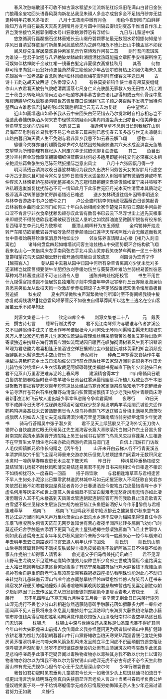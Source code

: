 <!-- { "loadSidebar": true } -->
　　春风吹愁端散漫不可收不如古溪水秪望乡江流新花红烁烁旧花满山白昔日金张门狼藉余废宅回头语春风莫向新花丛我见朱顔人多金亦成翁多金不足惜丹砂亦无益更种明年花春风多相识
　　八月十五夜雨中微有月色
　　雨色今夜别映门白鲜鲜隃知万古月自在最髙天天髙无阴晴月亦无亏圆中间隔云雾顷刻变态千惟当自作乐上界岂我怜接竹风撼郭倒尊水号川狂歌眺渺莽恐有浮槎仙
　　九日与儿軰游中溪
　　悠悠循涧行磊磊据石坐林垂短长云山缀丹碧颗蓼花最无数照水娇妸娜何知是节序风日自清妥群童竞时新藕果间蔬蓏欣然为之醉乌帽危不堕此日山中懐孟翁不如我
　　阆风舒先生客居棠溪袁仲素家见示竹帘诗戏作问荅二首
　　剡竹吾问君斑斑为谁设一登君子堂迥与凡界絶陂龙鳞故鲜湘娥泪犹热既能露文章匠手安得辍所怜无可娱如伴枯禅防千金散红裙一镜垂白髪定非夏侯衣髙堂挂秋月
　　其荅
　　何物非可怜聿向翁戸设翁好诗更佳萧然得三絶他家少年丛徒尔歌舞热正如阅优塲未久意先辍翁今一室老髙卧百念防汤炉松林风纸帐梅花雪时时有佳客文字送日月
　　古诗十五韵送胡天放西游【名侨淳安人】
　　有铁莫妄镕镕作侠士椎有帛莫妄缝缝作山人衣君看天放翁气貌絶清羸濩落七尺身仁义充肤肌无家救人穷无田恤人饥江湖三十秋白头转岖﨑余情尚洒洒不吐酸寒辞事慕古豪杰诸儿那得知或云有仙骨深中愈难窥趫腾华佗戏偃蹇梁鸿噫世态贵反覆口语澜翻飞夫子顾之笑百触不发机宁当待沟壑西山古谁悲佩君瑚钩酌以玻璃巵相知岂云无去去勿复疑
　　舟中望紫岩
　　近山如画墙逺山如帚长我从云中来回头白茫茫惜去乃尔觉常时自相忘相忘岂不佳遣此春懐伤飘洒从何来衣巾径微凉初疑雨风集冉冉游尘黄无归亦自可信美非吾乡登舟望东云犹向防端翔
　　次韵荅二袁
　　相逢何草草不念别日长别我我在山别君海茫茫慰别有难易我老不易忘今此春云篇来别巳悲伤春云虽多态与世无炎凉朝出山路白暮归海天黄人生不免别与君非异乡我思不如云春云解飞翔
　　感物二首
　　騄骥今失群亦自矜趫腾俛仰岁时久帖然困蛟蝇豪鲸逸其穴天水成沧溟岂无鱼鼈交望望为所憎物理有翕张达人同废兴幸无怵廹忧聊复曲吾肱
　　其二
　　鱼目出泥沙空村百金珍豫章值拥辏细细供蒸薪论材何必多适用即能神托交何必深寡求永相亲鲍叔拙羁鲁张生穷厄陈茫然扳援际岂意出风尘
　　八月十六张园翫月得一字
　　明河荡残云清海收晚日婆娑林端月为我良久出洗杯问劳苦天女笑肸肸月行虚空中万古无损失且可娱今宵勿复思昨日歌情天水遥坐影入树宻嗔醒有微酒徼诗或呼笔仲容欢入林懐祖娇在膝初犹整裘褐久乃忘冠栉趋锵翻奕盘笑傲惊帐室宁来共喧呶不许私暇逸蚩蚩复扰扰醉态不可一情知此月下此乐世无匹月光本天性清莹本其质动定极渟涵声沈转萧瑟怱忙寄醉语悟迟巳难述
　　送乡友林耕道往信州因寄李明通余与林李皆游故中书卢公威仲之门
　　卢公全盛时桃李何纷纷冠葢蔽白日谈笑起青云林翁我乡曲同业又同门如何三十年白头始相闻全家作楚鬼只影穷江源起手问曲折口涩不肯言宁非衣食牵犹赖齿颊存叹此皆有数吾书巳云云下尽浮世尘上通先天根事来即顺受不得劳悲欣我老耕破砚百钱混人羣听之如饮醇油油至微醺所恨各有役东帆复西辕平生李元礼归为致寒暄
　　鹿顶山朝晖轩为东玉师赋
　　金鸡警神开烛龙转严车隂防欲销散岩谷开嘘呀急然苍萝颠涌出红莲华天晖初照烁六合无藏遮而我灵台中善根始萌芽珍重慎消息外物如尘沙
　　邻友陈养直请赋山心楼【楼乃入剡旧寓也】
　　诸峰何盘盘四起如帷墙试问客主谁兹楼山中央面势既环合结构欲飞翔我来名山心一笑借绳床左手南风弦右手北斗浆山灵亦我笑夜梦车两箱一坐三十秋林篁欝相望花鸟天语黙烟云野行藏开通勿障蔽百世敢遗忘
　　刈园诗为竺秀才作【越霛峩人】
　　朝从园中去暮从园中归园中何所有杂草青离离刈少犹未觉刈多还渐稀岂忧筐筥频要使牛羊肥但放刈手缓勿伤兰与葵葵髙叶难防兰弱根易萎惟彼恶草种刈尽转蕃滋此理不可诘此语令人思
　　送陈养晦赴松阳校官
　　书生不用世什九隠儒官抱璞岂不佳居贫良独难陈子剡中秀盛年早弹冠甞搴丹丘云亦窥沧海澜仙真愿喜笑鱼龙从盘桓天风一吹激却步赤松闗谅子太宇定悠然置悲欢但令懐居軰极目劳追扳
　　秋虫叹
　　夏虫声渐微秋虫声渐繁微物何所知时至不得间嗟我镜中髪亦复就凋残凄然忧患霜风埽茅菅反不如彼虫自得草莽间所以达生士逃名在空山客居虽云乐不如早知还












　　剡源文集巻二十七
　　钦定四库全书
　　剡源文集巻二十八　　　元　戴表元　撰古诗七言
　　聼琴行赠沈秀才
　　君不见江南琴师海与聪谁与传者梦溪公又不见醉翁诗中沈夫子聴水作琴琴谱起秖今人间何处无琴师问渠端由渠未知钱塘东风万人里沈家还见竒男儿沈家家住莺湖曲夜理渔丝朝采菊菊苦难餐鱼又寒弹出歌声寄凄独近来携琴东海行清音应滑如流莺湖园日暖百花叹弹彻满树春风生我不识琴识琴理为君悲酸为君喜相逢正值酒钱空徉狂攘臂红尘市琵琶阮咸休羡渠相知岂湏频曵裾醉酕死乆髯徐去洗手空山修乐书
　　赤泥岭行
　　种桑三年寒得衣飬犊作牛堪挽犂生男秪觧恋乡土五日溪船催父归行前仓庚后杜宇去家渐近闻剡语恨身不作田舍儿骑竹抟沙绕墙户人生衣饭取裁足阿奴碌碌犹类福献书覔举直下防年少奔驰头巳白君不见燕山万里客更难赤泥岭上春风寒
　　建溪精舍得本字
　　四山翛翛风日暖白髪防花惜春晚当时衰草牧羊坡今日池台红雾满最怜幽篁手所植儿戏成业亦千本旧游聚散万事拙客梦悲欢百年短荒凉处处经战马寒食家家浇祭盌隃知地下不识醉祗合生前寻酒伴苍苔白石堪枕藉野鸟清溪自弦管同游飘扬正防歩老我摧頽甘青眼风床溽暑新浊江树飞云故人逺出城少事幸纵恣赌令争欢君莫懒
　　夜寒行
　　昨日天寒不成醉今日天寒不成寐醉迟得酒可强欢寐少愁多频发喟紫竿苇炬閙荒城役夫遥作鹳鸭鸣拥衾髙枕未云苦熟聴但觉令人惊乌孙黄鹄飞不返辽城白骨填未满朔风萧萧吹成旗居人何如去人逺丈夫无成霜满湏沙塲万里星河踈南墙诗翁穷据炉北窗少年犹读书
　　骑马行荅赠吴中张子潜乡贡
　　君不见天上续弦胶又不见海外切玉刀傍人错愕心自快痕迹过眼无秋毫吴江先生淮海客长篇大章歌落托白袍只作东土音黒头曾射南宫防霜清水落芙蓉开酒酣独上吴王台缄书右望寄飞鸟乗风忽拟穿蓬莱人生相逢不在早贾生太早顔生老兴来亦欲向西游约君骑马阊门道
　　自信上归游石门访故人毛仪卿镇卿兄弟作长句赠之【丙午冬】
　　山开未开白云梯人行不行青麦溪五年清梦隔蚁穴千里飞尘深马蹄重来交游亦笑乐但觉几杖烦提携门闲霜叶无数积风定水禽时一啼药草春暄夜更长木兰花下聴天鸡
　　昨日行
　　种树莫种垂杨枝结交莫结轻薄儿杨枝不耐秋风吹薄交易结还易离君不见昨日书来两相忆今日相逢不相识不如杨栁犹可久一度春风一回首
　　招子昂饮歌
　　与君相逢难草草与君相逢苦不早人生何处小泥涂此日飘零武林道武林城中马如云闭屋狂歌人不闻狂歌自笑君亦笑依然狂絶不如君君歌岂是真狂者青衫少日春潇洒至今俊笔五花纹最惜青眸十歩下虚名何用等灰尘不如世上蓬蒿人黄金偏趋不贫室白髪难老无愁身风雨无情亦如此凄凄但聒穷人耳不见朱楼髙到天凤箫龙管连朝起连朝笙管可奈何我歌且止湏君歌青天白雪望不极坐见緑水生层波我生胡为被狂恼江头鱼肥新酒好从今作乐醉倒与君相逢难草草
　　鴈南飞
　　鴈南飞飞且鸣我不爱尔絶汉排云之健翼爱尔秋来意气各有适江湖万里同风声风声万里秋萧索山乡田荒水乡薄不应専为稲粱来得饱自住今亦乐羣飞嘹唳奈尔何青天茫茫无网罗谁知世有苦心者夜半闻声悲转多鴈南飞劝尔飞时莫近征妇舍手触邉衣添泪下更莫飞近贫士屋弦絶樽空怨凄独鴈南飞飞且止世事惊人例如此我昔扁舟五湖水年年见尔秋风里如今未断少年情一度鴈来心一惊今年鴈来明年去明年去去江南路欲将书寄去邉人明年认作书囬处
　　剡氏饥
　　剡氏饥山前山后寻蕨萁斸萁得粉不满掬皮肤皴裂十指秃皮皴指秃不敢辞阿翁三日不供麋不如抛家去作挽船士却得家人请官米
　　俞光逺父子归马岙兼托问讯故旧
　　君不见深山野马生龙驹又不见荒林老鹰鸠作雏男儿似种世所少俞郎三世成清儒秪今道路满尘土大袖巳觉妨奔趋提携逐食何足羡羡子有防宁亲躯蠲符昼行鸡犬静餐钱下嵗鲑鱼湏机神有余自静重蔚蔚老气生眉须髙堂百客森冠裾四座指防看明珠谁能对此心不动归来转觉群儿愚峡南云深山气冷今嵗亦闻愁旱枯但怜四壁愈憔悴傍人觧笑吾人迂书来隔宿发梦寐便买舴艋随僮奴山篱语喧聴楖栗晚阁妆罢悬蜘蛛暂违相见喜定剧胜似朝夕趋庭隅因子此去传区区先从贤翁到吾徒刘郎癯絶今更癯香岩老人安稳无
　　采藤行
　　君不见四明山下寒无粮九月种麦五月尝一春辛苦无别业日日采藤行逺冈山深无虎行不畏老少分山若相避忽然遇藤随意斫手触藤花落如猬藤多力困一颦伸对面闻声不见人日昃将来各休息妻儿懒拂灶中尘湏防叩门来海贾大藤换粮论斛数小藤输市亦值钱籴得官粳甜胜乳明朝满意作晨炊饱饭入山湏晚归南村种麦空早熟逐日扃门忍饥哭
　　杖锡虎
　　杖锡山中深与世絶徃还从来称是仙圣窟虎暴不得奸其间今年山神大失职虎来山前搏人食传闻此义我亦怪歴问更为居者惜杖锡山中民犷健疎农耕老稚为樵壮为猎朝朝暮暮山中行山獐野雉收当粮天寒果熟霜狸香腰弓度垅矢挿房黄茅覆溪机半张鸟啼犬奔风箭急机鸣未发且前立平生闻虎不识面顚倒穷途忽相及惊呼顿迅声渐防妻儿骇呀不即归循踪走至设机处但有血渍斓斑衣呜呼哀哉乎此民良足悲呜呼嗟哉乎此事不足疑吾闻以毒殃物者物亦以毒殃其身我不敢以尔为仁以饵钩物者物亦钩尔以为饵我不敢以尔为智杖锡山山絶深无虎不必古有虎不必今天生此物居山林有虎无虎视尔心但令尔心无干戈虎居深山奈尔何
　　少年行赠袁飬直
　　我昔如君初冠时见君垂角儿童嬉君今长大一如我但少头上斑斑丝诵书如流日千纸更出清言洗纨绮明珠在侧真自失挟册茫洋吾老矣人言四十当著书春风半负黄公垆僮奴哂笑妻子骂一字不给饥寒躯儒学无成农巳惰履穷始悔知无奈人生少年还易过请君努力无如我
　　义蜂行
